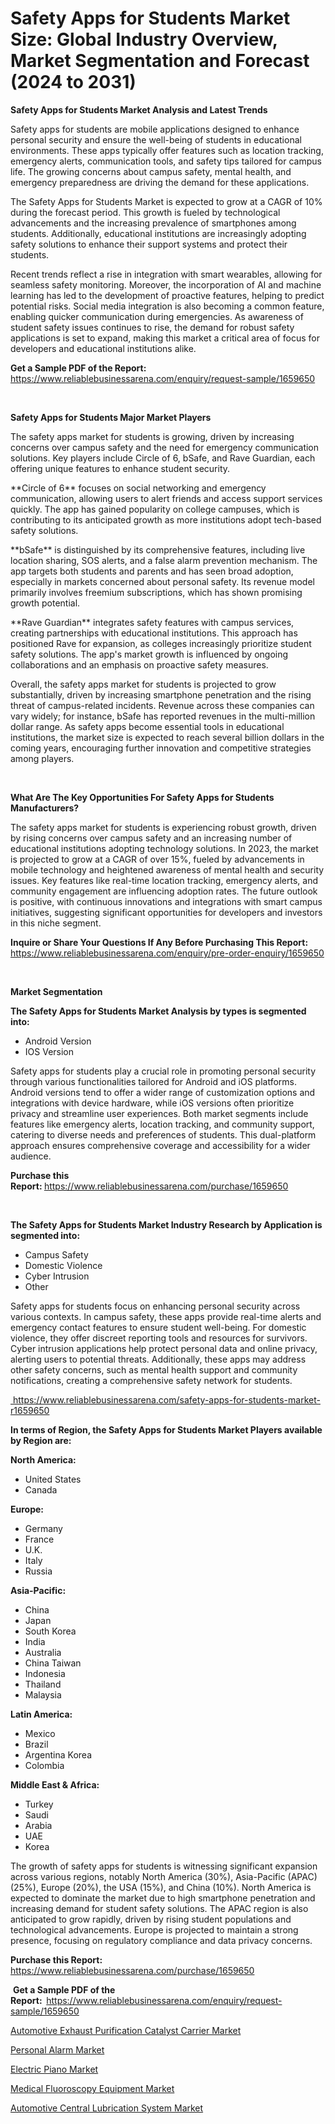 <p><h1>Safety Apps for Students Market Size: Global Industry Overview, Market Segmentation and Forecast (2024 to 2031)</h1></p><p><strong>Safety Apps for Students Market Analysis and Latest Trends</strong></p>
<p><p>Safety apps for students are mobile applications designed to enhance personal security and ensure the well-being of students in educational environments. These apps typically offer features such as location tracking, emergency alerts, communication tools, and safety tips tailored for campus life. The growing concerns about campus safety, mental health, and emergency preparedness are driving the demand for these applications. </p><p>The Safety Apps for Students Market is expected to grow at a CAGR of 10% during the forecast period. This growth is fueled by technological advancements and the increasing prevalence of smartphones among students. Additionally, educational institutions are increasingly adopting safety solutions to enhance their support systems and protect their students. </p><p>Recent trends reflect a rise in integration with smart wearables, allowing for seamless safety monitoring. Moreover, the incorporation of AI and machine learning has led to the development of proactive features, helping to predict potential risks. Social media integration is also becoming a common feature, enabling quicker communication during emergencies. As awareness of student safety issues continues to rise, the demand for robust safety applications is set to expand, making this market a critical area of focus for developers and educational institutions alike.</p></p>
<p><strong>Get a Sample PDF of the Report:&nbsp;</strong> <a href="https://www.reliablebusinessarena.com/enquiry/request-sample/1659650?utm_campaign=1174&utm_medium=2&utm_source=Github&utm_content=ia&utm_term=03102024&utm_id=safety-apps-for-students">https://www.reliablebusinessarena.com/enquiry/request-sample/1659650</a></p>
<p>&nbsp;</p>
<p><strong>Safety Apps for Students Major Market Players</strong></p>
<p><p>The safety apps market for students is growing, driven by increasing concerns over campus safety and the need for emergency communication solutions. Key players include Circle of 6, bSafe, and Rave Guardian, each offering unique features to enhance student security.</p><p>**Circle of 6** focuses on social networking and emergency communication, allowing users to alert friends and access support services quickly. The app has gained popularity on college campuses, which is contributing to its anticipated growth as more institutions adopt tech-based safety solutions.</p><p>**bSafe** is distinguished by its comprehensive features, including live location sharing, SOS alerts, and a false alarm prevention mechanism. The app targets both students and parents and has seen broad adoption, especially in markets concerned about personal safety. Its revenue model primarily involves freemium subscriptions, which has shown promising growth potential.</p><p>**Rave Guardian** integrates safety features with campus services, creating partnerships with educational institutions. This approach has positioned Rave for expansion, as colleges increasingly prioritize student safety solutions. The app's market growth is influenced by ongoing collaborations and an emphasis on proactive safety measures.</p><p>Overall, the safety apps market for students is projected to grow substantially, driven by increasing smartphone penetration and the rising threat of campus-related incidents. Revenue across these companies can vary widely; for instance, bSafe has reported revenues in the multi-million dollar range. As safety apps become essential tools in educational institutions, the market size is expected to reach several billion dollars in the coming years, encouraging further innovation and competitive strategies among players.</p></p>
<p>&nbsp;</p>
<p><strong>What Are The Key Opportunities For Safety Apps for Students Manufacturers?</strong></p>
<p><p>The safety apps market for students is experiencing robust growth, driven by rising concerns over campus safety and an increasing number of educational institutions adopting technology solutions. In 2023, the market is projected to grow at a CAGR of over 15%, fueled by advancements in mobile technology and heightened awareness of mental health and security issues. Key features like real-time location tracking, emergency alerts, and community engagement are influencing adoption rates. The future outlook is positive, with continuous innovations and integrations with smart campus initiatives, suggesting significant opportunities for developers and investors in this niche segment.</p></p>
<p><strong>Inquire or Share Your Questions If Any Before Purchasing This Report:</strong> <a href="https://www.reliablebusinessarena.com/enquiry/pre-order-enquiry/1659650?utm_campaign=1174&utm_medium=2&utm_source=Github&utm_content=ia&utm_term=03102024&utm_id=safety-apps-for-students">https://www.reliablebusinessarena.com/enquiry/pre-order-enquiry/1659650</a></p>
<p>&nbsp;</p>
<p><strong>Market Segmentation</strong></p>
<p><strong>The Safety Apps for Students Market Analysis by types is segmented into:</strong></p>
<p><ul><li>Android Version</li><li>IOS Version</li></ul></p>
<p><p>Safety apps for students play a crucial role in promoting personal security through various functionalities tailored for Android and iOS platforms. Android versions tend to offer a wider range of customization options and integrations with device hardware, while iOS versions often prioritize privacy and streamline user experiences. Both market segments include features like emergency alerts, location tracking, and community support, catering to diverse needs and preferences of students. This dual-platform approach ensures comprehensive coverage and accessibility for a wider audience.</p></p>
<p><strong>Purchase this Report:&nbsp;</strong><a href="https://www.reliablebusinessarena.com/purchase/1659650?utm_campaign=1174&utm_medium=2&utm_source=Github&utm_content=ia&utm_term=03102024&utm_id=safety-apps-for-students">https://www.reliablebusinessarena.com/purchase/1659650</a></p>
<p>&nbsp;</p>
<p><strong>The Safety Apps for Students Market Industry Research by Application is segmented into:</strong></p>
<p><ul><li>Campus Safety</li><li>Domestic Violence</li><li>Cyber Intrusion</li><li>Other</li></ul></p>
<p><p>Safety apps for students focus on enhancing personal security across various contexts. In campus safety, these apps provide real-time alerts and emergency contact features to ensure student well-being. For domestic violence, they offer discreet reporting tools and resources for survivors. Cyber intrusion applications help protect personal data and online privacy, alerting users to potential threats. Additionally, these apps may address other safety concerns, such as mental health support and community notifications, creating a comprehensive safety network for students.</p></p>
<p><a href="https://www.reliablebusinessarena.com/safety-apps-for-students-market-r1659650?utm_campaign=1174&utm_medium=2&utm_source=Github&utm_content=ia&utm_term=03102024&utm_id=safety-apps-for-students">&nbsp;https://www.reliablebusinessarena.com/safety-apps-for-students-market-r1659650</a></p>
<p><strong>In terms of Region, the Safety Apps for Students Market Players available by Region are:</strong></p>
<p>
    <p> <strong> North America: </strong>
        <ul>
            <li>United States</li>
            <li>Canada</li>
        </ul>
        </p> 
    <p> <strong> Europe: </strong>
        <ul>
            <li>Germany</li>
            <li>France</li>
            <li>U.K.</li>
            <li>Italy</li>
            <li>Russia</li>
        </ul>
        </p> 
    <p> <strong> Asia-Pacific: </strong>
        <ul>
            <li>China</li>
            <li>Japan</li>
            <li>South Korea</li>
            <li>India</li>
            <li>Australia</li>
            <li>China Taiwan</li>
            <li>Indonesia</li>
            <li>Thailand</li>
            <li>Malaysia</li>
        </ul>
        </p> 
    <p> <strong> Latin America: </strong>
        <ul>
            <li>Mexico</li>
            <li>Brazil</li>
            <li>Argentina Korea</li>
            <li>Colombia</li>
        </ul>
        </p> 
    <p> <strong> Middle East & Africa: </strong>
        <ul>
            <li>Turkey</li>
            <li>Saudi</li>
            <li>Arabia</li>
            <li>UAE</li>
            <li>Korea</li>
        </ul>
    </p>
    </p>
<p><p>The growth of safety apps for students is witnessing significant expansion across various regions, notably North America (30%), Asia-Pacific (APAC) (25%), Europe (20%), the USA (15%), and China (10%). North America is expected to dominate the market due to high smartphone penetration and increasing demand for student safety solutions. The APAC region is also anticipated to grow rapidly, driven by rising student populations and technological advancements. Europe is projected to maintain a strong presence, focusing on regulatory compliance and data privacy concerns.</p></p>
<p><strong>Purchase this Report: </strong><a href="https://www.reliablebusinessarena.com/purchase/1659650?utm_campaign=1174&utm_medium=2&utm_source=Github&utm_content=ia&utm_term=03102024&utm_id=safety-apps-for-students">https://www.reliablebusinessarena.com/purchase/1659650</a></p>
<p>&nbsp;<strong>Get a Sample PDF of the Report:&nbsp;&nbsp;</strong><a href="https://www.reliablebusinessarena.com/enquiry/request-sample/1659650?utm_campaign=1174&utm_medium=2&utm_source=Github&utm_content=ia&utm_term=03102024&utm_id=safety-apps-for-students">https://www.reliablebusinessarena.com/enquiry/request-sample/1659650</a></p>
<p><strong></strong></p>
<p><p><a href="https://issuu.com/reportprime-2/docs/automotive-exhaust-purification-cat_b3911dc7fa7f75?utm_campaign=1174&utm_medium=2&utm_source=Github&utm_content=ia&utm_term=03102024&utm_id=safety-apps-for-students">Automotive Exhaust Purification Catalyst Carrier Market</a></p><p><a href="https://www.linkedin.com/pulse/global-perspectives-personal-alarm-market-trends-l5fre?trackingId=qnUIlKgOROKmWeO6aNF7TQ%3D%3D&utm_campaign=1174&utm_medium=2&utm_source=Github&utm_content=ia&utm_term=03102024&utm_id=safety-apps-for-students">Personal Alarm Market</a></p><p><a href="https://www.linkedin.com/pulse/electric-piano-market-size-share-competitive-landscape-irtre?trackingId=5XDmwxoJTWKRl5iCtlDxLQ%3D%3D&utm_campaign=1174&utm_medium=2&utm_source=Github&utm_content=ia&utm_term=03102024&utm_id=safety-apps-for-students">Electric Piano Market</a></p><p><a href="https://www.linkedin.com/pulse/future-medical-fluoroscopy-equipment-market-global-forecast-k5twe?trackingId=Pxm4R26vSsmXfjyiDmLbqQ%3D%3D&utm_campaign=1174&utm_medium=2&utm_source=Github&utm_content=ia&utm_term=03102024&utm_id=safety-apps-for-students">Medical Fluoroscopy Equipment Market</a></p><p><a href="https://issuu.com/reportprime-2/docs/automotive-central-lubrication-syst_68c2818c691c63?utm_campaign=1174&utm_medium=2&utm_source=Github&utm_content=ia&utm_term=03102024&utm_id=safety-apps-for-students">Automotive Central Lubrication System Market</a></p></p>